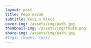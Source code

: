 ```yaml
---
layout: post
title: Pepa novak
subtitle: Keci v kleci
cover-img: /assets/img/path.jpg
thumbnail-img: /assets/img/thumb.png
share-img: /assets/img/path.jpg
#tags: [books, test]
---
```

